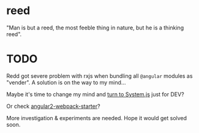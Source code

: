 # reed

"Man is but a reed, the most feeble thing in nature, but he is a thinking reed".

# TODO

Redd got severe problem with rxjs when bundling all `@angular` modules as "vender". A solution is on the way to my mind...

Maybe it's time to change my mind and [turn to System.js](http://plnkr.co/edit/HDnJrb3TvSAYgoyRFl2S) just for DEV?

Or check [angular2-webpack-starter](https://github.com/AngularClass/angular2-webpack-starter)?

More investigation & experiments are needed. Hope it would get solved soon.
